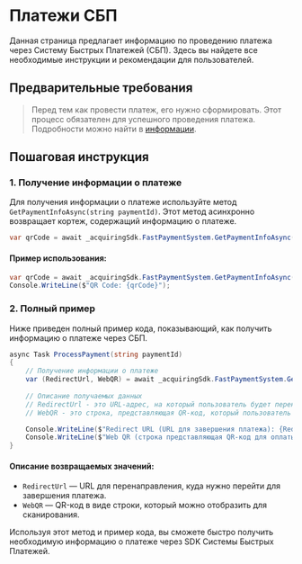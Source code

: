 # Платежи СБП

Данная страница предлагает информацию по проведению платежа через Систему Быстрых Платежей (СБП). Здесь вы найдете все
необходимые инструкции и рекомендации для пользователей.

## Предварительные требования

> Перед тем как провести платеж, его нужно сформировать. Этот процесс обязателен для успешного проведения платежа.
> Подробности можно найти в [информации](tbank-payments-form.md#tbank-payment-init).

## Пошаговая инструкция

### 1. Получение информации о платеже

Для получения информации о платеже используйте метод `GetPaymentInfoAsync(string paymentId)`. Этот метод асинхронно
возвращает кортеж, содержащий информацию о платеже.

```C#
var qrCode = await _acquiringSdk.FastPaymentSystem.GetPaymentInfoAsync(paymentId);
```

#### Пример использования:

```C#
var qrCode = await _acquiringSdk.FastPaymentSystem.GetPaymentInfoAsync(paymentId);
Console.WriteLine($"QR Code: {qrCode}");
```

### 2. Полный пример

Ниже приведен полный пример кода, показывающий, как получить информацию о платеже через СБП.

```C#
async Task ProcessPayment(string paymentId)
{
    // Получение информации о платеже
    var (RedirectUrl, WebQR) = await _acquiringSdk.FastPaymentSystem.GetPaymentInfoAsync(paymentId);
    
    // Описание получаемых данных
    // RedirectUrl - это URL-адрес, на который пользователь будет перенаправлен для завершения платежа
    // WebQR - это строка, представляющая QR-код, который пользователь может использовать для оплаты

    Console.WriteLine($"Redirect URL (URL для завершения платежа): {RedirectUrl}");
    Console.WriteLine($"Web QR (строка представляющая QR-код для оплаты): {WebQR}");
}
```

#### Описание возвращаемых значений:

- `RedirectUrl` — URL для перенаправления, куда нужно перейти для завершения платежа.
- `WebQR` — QR-код в виде строки, который можно отобразить для сканирования.

Используя этот метод и пример кода, вы сможете быстро получить необходимую информацию о платеже через SDK Системы
Быстрых Платежей.


